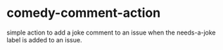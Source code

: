 # comedy-comment-action
simple action to add a joke comment to an issue when the needs-a-joke label is added to an issue.
